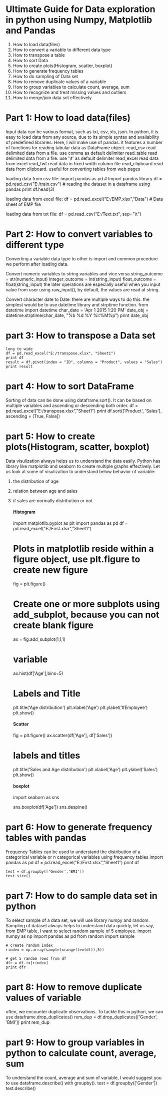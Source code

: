 # Ultimate Guide for Data exploration in python using Numpy, Matplotlib and Pandas

1. How to load data(files)
2. How to convert a variable to different data type
3. How to transpose a table
4. How to sort Data
5. How to create plots(Histogram, scatter, boxplot)
6. How to generate frequency tables
7. How to do sampling of Data set
8. How to remove duplicate values of a variable
9. How to group variables to calculate count, average, sum
10. How to recognize and treat missing values and outliers
11. How to merge/join data set effectively

# Part 1: How to load data(files)
Input data can be various format, such as txt, csv, xls, json. In python, it is easy to load data from any source, due to its simple syntax and availability of predefined libraries. Here, I will make use of pandas. it features a number of functions for reading tabular data as DataFrame object.
read_csv	read delimited data from a file. use comma as default delimiter
read_table	read delimited data from a file. use '\t' as default delimiter
read_excel	read data from excel
read_fwf	read data in fixed width column file
read_clipboard	read data from clipboard. useful for converting tables from web pages

loading data from csv file:
	import pandas as pd
	# Import pandas library
	df = pd.read_csv("E:/train.csv")
	# reading the dataset in a dataframe using pandas
	print df.head(3)

loading data from excel file:
	df = pd.read_excel("E:/EMP.xlsx","Data") # Data sheet of EMP file

loading data from txt file:
	df = pd.read_csv("E:/Text.txt", sep="\t")

# Part 2: How to convert variables to different type
Converting a variable data type to other is import and common procedure we perform after loading data.

Convert numeric variables to string variables and vice versa 
	string_outcome = str(numeric_input) 
	integer_outcome = int(string_input)
	float_outcome = float(string_input)
the later operations are especially useful when you input value from user using raw_input(), by default, the values are read at string.

Convert character date to Date:
there are multiple ways to do this. the simplest would be to use datetime library and strptime function.
	from datetime import datetime
	char_date = 'Apr 1 2015 1:20 PM'
	date_obj = datetime.strptime(char_date, "%b %d %Y %I:%M%p")
	print date_obj
	
# part 3: How to transpose a Data set
	long to wide
	df = pd.read_excel("E:/transpose.xlsx", "Sheet1")
	print df
	result = df.pivot(index = "ID", columns = "Product", values = "Sales")
	print result

# part 4: How to sort DataFrame
Sorting of data can be done using dataframe.sort(). It can be based on multiple variables and ascending or descending both order.
	df = pd.read_excel("E:/transpose.xlsx","Sheet1")
	print df.sort(['Product', 'Sales'], ascending = [True, False])

# part 5: How to create plots(Histogram, scatter, boxplot)
Data visulization always helps us to understand the data easily. Python has library like matplotlib and seaborn to create multiple graphs effectively. Let us look at some of visulization to understand below behavior of variable:
1. the distribution of age 
2. relation between age and sales
3. if sales are normally distribution or not
	#### Histogram
	import matplotlib.pyplot as plt
	import pandas as pd
	df = pd.read_excel("E:/First.xlsx","Sheet1")
	
	# Plots in matplotlib reside within a figure object, use plt.figure to create new figure
	fig = plt.figure()

	# Create one or more subplots using add_subplot, because you can not create blank figure
	ax = fig.add_subplot(1,1,1)
	
	# variable
	ax.hist(df['Age'],bins=5)
	
	# Labels and Title
	plt.title('Age distribution')
	plt.xlabel('Age')
	plt.ylabel('#Employee')
	plt.show()
	
	#### Scatter
	fig = plt.figure()
	ax.scatter(df['Age'], df['Sales'])
	
	# labels and titles
	plt.title('Sales and Age distribution')
	plt.xlabel('Age')
	plt.ylabel('Sales')
	plt.show()
	
	#### boxplot
	import seaborn as sns
	
	sns.boxplot(df['Age'])
	sns.despine()
	
# part 6: How to generate frequency tables with pandas
Frequency Tables can be used to understand the distribution of a categorical variable or n categorical variables using frequency tables
	import pandas as pd
	df = pd.read_excel("E:/First.xlsx","Sheet1")
	print df
	
	test = df.groupby(['Gender','BMI'])
	test.size()

# part 7: How to do sample data set in python
To select sample of a data set, we will use library numpy and random. Sampling of dataset always helps to understand data quickly, let us say, from EMP table, I want to select random sample of 5 employee.
	import numpy as np
	import pandas as pd
	from random import sample
	
	# create random index
	rindex = np.array(sample(xrange(len(df)),5))
	
	# get 5 random rows from df
	dfr = df.ix[rindex]
	print dfr
	
# part 8: How to remove duplicate values of variable
often, we encounter duplicate observations. To tackle this in python, we can use dataframe.drop_duplicates()
	rem_dup = df.drop_duplicates(['Gender', 'BMI'])
	print rem_dup




# part 9: How to group variables in python to calculate count, average, sum
To understand the count, average and sum of variable, I would suggest you to use dataframe.describe() with groupby().
	test = df.groupby(['Gender'])
	test.describe()
